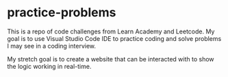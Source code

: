 # practice-problems

This is a repo of code challenges from Learn Academy and Leetcode. My goal is to use Visual Studio Code IDE to practice coding and solve problems I may see in a coding interview.

My stretch goal is to create a website that can be interacted with to show the logic working in real-time. 